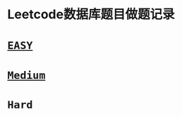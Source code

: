 # Leetcode数据库题目做题记录

[`EASY`](https://github.com/llewyn33/leetcode_database/tree/main/Easy)
=

[`Medium`](https://github.com/llewyn33/leetcode_database/tree/main/Medium)
= 

`Hard`
= 

